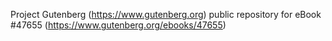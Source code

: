 Project Gutenberg (https://www.gutenberg.org) public repository for eBook #47655 (https://www.gutenberg.org/ebooks/47655)
